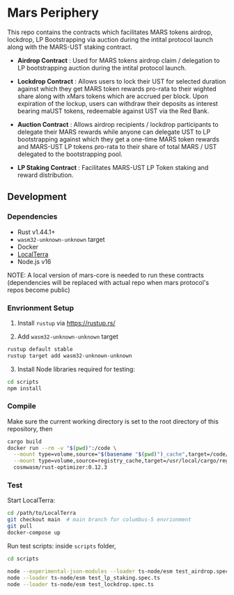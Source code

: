 # Mars Periphery

This repo contains the contracts which facilitates MARS tokens airdrop, lockdrop, LP Bootstrapping via auction during the intital protocol launch along with the MARS-UST staking contract.

- **Airdrop Contract** : Used for MARS tokens airdrop claim / delegation to LP bootstrapping auction during the intital protocol launch.

- **Lockdrop Contract** : Allows users to lock their UST for selected duration against which they get MARS token rewards pro-rata to their wighted share along with xMars tokens which are accrued per block. Upon expiration of the lockup, users can withdraw their deposits as interest bearing maUST tokens, redeemable against UST via the Red Bank.

- **Auction Contract** : Allows airdrop recipients / lockdrop participants to delegate their MARS rewards while anyone can delegate UST to LP bootstrapping against which they get a one-time MARS token rewards and MARS-UST LP tokens pro-rata to their share of total MARS / UST delegated to the bootstrapping pool.

- **LP Staking Contract** : Facilitates MARS-UST LP Token staking and reward distribution.

## Development

### Dependencies

- Rust v1.44.1+
- `wasm32-unknown-unknown` target
- Docker
- [LocalTerra](https://github.com/terra-project/LocalTerra)
- Node.js v16

NOTE: A local version of mars-core is needed to run these contracts (dependencies will be replaced with actual repo when mars protocol's repos become public)

### Envrionment Setup

1. Install `rustup` via https://rustup.rs/

2. Add `wasm32-unknown-unknown` target

```sh
rustup default stable
rustup target add wasm32-unknown-unknown
```

3. Install Node libraries required for testing:

```bash
cd scripts
npm install
```

### Compile

Make sure the current working directory is set to the root directory of this repository, then

```bash
cargo build
docker run --rm -v "$(pwd)":/code \
  --mount type=volume,source="$(basename "$(pwd)")_cache",target=/code/target \
  --mount type=volume,source=registry_cache,target=/usr/local/cargo/registry \
  cosmwasm/rust-optimizer:0.12.3
```

### Test

Start LocalTerra:

```bash
cd /path/to/LocalTerra
git checkout main  # main branch for columbus-5 envrionment
git pull
docker-compose up
```

Run test scripts: inside `scripts` folder,

```bash
cd scripts

node --experimental-json-modules --loader ts-node/esm test_airdrop.spec.ts
node --loader ts-node/esm test_lp_staking.spec.ts
node --loader ts-node/esm test_lockdrop.spec.ts
```
